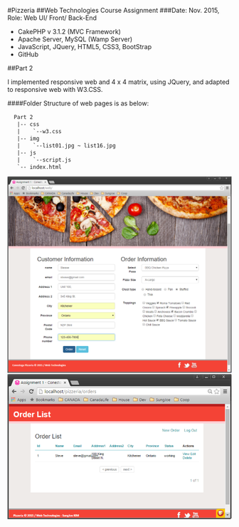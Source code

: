 #Pizzeria
##Web Technologies Course Assignment
###Date: Nov. 2015,	  Role: Web UI/ Front/ Back-End 
-	CakePHP v 3.1.2 (MVC Framework)
-	Apache Server, MySQL (Wamp Server)
-	JavaScript, JQuery, HTML5, CSS3, BootStrap
-	GitHub

##Part 2

I implemented responsive web and 4 x 4 matrix, using JQuery, and adapted to responsive web with W3.CSS. 

####Folder Structure of web pages is as below:
```
  Part 2
   |-- css
   |    `--w3.css
   |-- img
   |    `--list01.jpg ~ list16.jpg
   |-- js
   |    `--script.js
   `-- index.html
```
![Build Status](https://github.com/Skim0082/PROG8180_Assignment2/blob/master/pizzeria01b.png)
![Build Status](https://github.com/Skim0082/PROG8180_Assignment2/blob/master/pizzeria03b.png)
